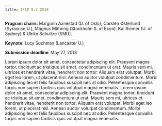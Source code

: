 ```yaml
---
title: IFIP 8.2 2018
---
```


**Program chairs**: Margunn Aanestad (U. of Oslo), Carsten Østerlund (Syracuse U.), Magnus Mähring (Stockholm S. of Econ),
Kai Riemer (U. of Sydney) & Ulrike Schultze (SMU).

**Keynote**: Lucy Suchman (Lancaster U.)

**Submission deadline**: May 27, 2018

Lorem ipsum dolor sit amet, consectetur adipiscing elit. Praesent magna tortor, tincidunt ac tristique sit amet, condimentum ut erat. Mauris sem mi, ultrices et hendrerit vitae, hendrerit non tortor. Aliquam erat volutpat. Morbi eget leo lorem, ut placerat nisl. Aenean auctor volutpat condimentum. Morbi adipiscing leo et felis faucibus suscipit nec at odio. Pellentesque convallis turpis non sapien facilisis quis volutpat magna venenatis. Lorem ipsum dolor sit amet, consectetur adipiscing elit. Praesent magna tortor, tincidunt ac tristique sit amet, condimentum ut erat. Mauris sem mi, ultrices et hendrerit vitae, hendrerit non tortor. Aliquam erat volutpat. Morbi eget leo lorem, ut placerat nisl. Aenean auctor volutpat condimentum. Morbi adipiscing leo et felis faucibus suscipit nec at odio. Pellentesque convallis turpis non sapien facilisis quis volutpat magna venenatis. 